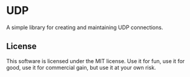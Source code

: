 # UDP
A simple library for creating and maintaining UDP connections.

## License

This software is licensed under the MIT license. Use it for fun, use it for good, use it for commercial gain, but use it
at your own risk.
